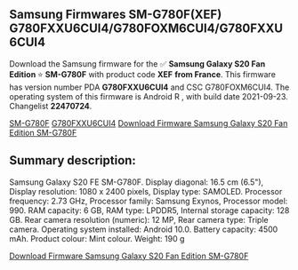 <h2>Samsung Firmwares SM-G780F(XEF) G780FXXU6CUI4/G780FOXM6CUI4/G780FXXU6CUI4</h2>
Download the Samsung firmware for the ✅ <strong>Samsung Galaxy S20 Fan Edition </strong> ⭐ <strong>SM-G780F</strong> with product code <strong>XEF</strong> <strong> from France</strong>. This firmware has version number PDA <strong>G780FXXU6CUI4</strong> and CSC G780FOXM6CUI4. The operating system of this firmware is Android R , with build date 2021-09-23. Changelist <strong>22470724</strong>.


[SM-G780F](https://samfirm.shop/samsung/model/SM-G780F)
[G780FXXU6CUI4](https://samfirm.shop/samsung/pda/G780FXXU6CUI4)
[Download Firmware Samsung Galaxy S20 Fan Edition SM-G780F](https://samfirm.shop/samsung/firmware/459011)
<h2>Summary description:</h2>
<p>Samsung Galaxy S20 FE SM-G780F. Display diagonal: 16.5 cm (6.5"), Display resolution: 1080 x 2400 pixels, Display type: SAMOLED. Processor frequency: 2.73 GHz, Processor family: Samsung Exynos, Processor model: 990. RAM capacity: 6 GB, RAM type: LPDDR5, Internal storage capacity: 128 GB. Rear camera resolution (numeric): 12 MP, Rear camera type: Triple camera. Operating system installed: Android 10.0. Battery capacity: 4500 mAh. Product colour: Mint colour. Weight: 190 g</p>


[Download Firmware Samsung Galaxy S20 Fan Edition SM-G780F](https://samfirm.shop/samsung/firmware/459011)
